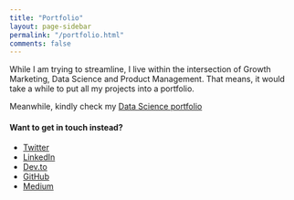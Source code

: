 ```yaml
---
title: "Portfolio"
layout: page-sidebar
permalink: "/portfolio.html"
comments: false
---
```


While I am trying to streamline, I live within the intersection of Growth Marketing, Data Science and Product Management. That means, it would take a while to put all my projects into a portfolio.

Meanwhile, kindly check my [Data Science portfolio](https://ndcharles.github.io/data_portfolio)

#### Want to get in touch instead?
- [Twitter](https://twitter.com/nndcharles)
- [LinkedIn](https://linkedin.com/in/nndcharles)
- [Dev.to](#)
- [GitHub](https://github.com/ndcharles)
- [Medium](https://ndcharles.medium.com)
